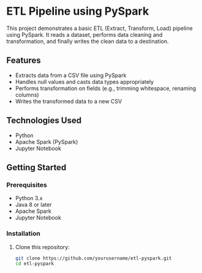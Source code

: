 # ETL Pipeline using PySpark

This project demonstrates a basic ETL (Extract, Transform, Load) pipeline using PySpark. It reads a dataset, performs data cleaning and transformation, and finally writes the clean data to a destination.

## Features

- Extracts data from a CSV file using PySpark
- Handles null values and casts data types appropriately
- Performs transformation on fields (e.g., trimming whitespace, renaming columns)
- Writes the transformed data to a new CSV

## Technologies Used

- Python
- Apache Spark (PySpark)
- Jupyter Notebook

## Getting Started

### Prerequisites

- Python 3.x
- Java 8 or later
- Apache Spark
- Jupyter Notebook

### Installation

1. Clone this repository:
   ```bash
   git clone https://github.com/yourusername/etl-pyspark.git
   cd etl-pyspark
